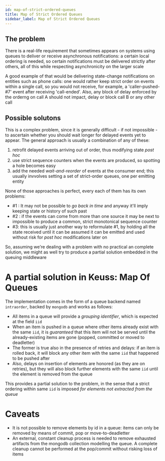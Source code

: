 ```yaml
---
id: map-of-strict-ordered-queues
title: Map of Strict Ordered Queues
sidebar_label: Map of Strict Ordered Queues
---
```


## The problem
There is a real-life requirement that sometimes appears on systems using queues to deliver or receive asynchronous notifications: a certain local ordering is needed, so certain notifications must be delivered strictly after others, all of this while respecting asynchronicity on the larger scale

A good example of that would be delivering state-change notifications on entities such as phone calls: one would rather keep strict order on events within a single call, so you would not receive, for example,  a 'caller-pushed-#7' event after receiving 'call-ended'. Also, any block of delay enforced by the orderng on call A should not impact, delay or block call B or any other call

## Possible solutons
This is a complex problem, since it is generally difficult - if not impossible - to ascertain whether you should wait longer for delayed events yet to appear. The general approach is usually a combination of any of these:

1. retrofit delayed events arriving out of order, thus modifying state *post hoc*
2. use strict sequence counters when the events are produced, so spotting a hole becomes easy
3. add the needed *wait-and-reorder* of events at the consumer end; this usually invvolves setting a set of 
  strict-order queues, one per emitting entity

None of those approaches is perfect, every each of them has its own problems:

* #1 : It may not be possible to *go back in time* and anyway it'll imply keeping state or history of such past
* #2 : if the events can come from more than one source it may be next to impossible to produce a common, strict
  monotonical sequence counter
* #3: this is usually just another way to reformulate #1, by holding all the state received until it can be assumed
  it can be emitted and used without risk for *post hoc* modifications later on

So, assuming we're dealing with a problem with no practical an complete solution, we might as well try to produce a partial solution embedded in the queuing middleware

# A partial solution in Keuss: Map Of Queues
The implementation comes in the form of a queue backend named `intraorder`, backed by `mongodb` and works as follows:

* All items in a queue will provide a *grouping identifier*, which is expected at the field `iid`
* When an item is pushed in a queue where other items already exist with the same `iid`, it is *guaranteed* that this item 
  will not be served until the already-existing items are gone (popped, committed or moved to deadletter)
* The former is true also in the presence of retries and delays: if an item is rolled back, it will block 
  any other item with the same `iid` that happened to be pushed after
* Also, delays on insertion of elements are honored (as they are on retries), but they will also block further elements 
  with the same `iid` until the element is removed from the queue

This provides a partial solution to the problem, in the sense that a strict ordering within same `iid` is imposed *for elements not extracted from the queue*  

# Caveats
* It is not possible to remove elements by id in a queue: items can only be removed by means of commit, pop or
  move-to-deadletter
* An external, constant cleanup process is needed to remove exhausted artifacts from the mongodb collection modelling the 
  queue. A complete cleanup cannot be performed at the pop/commit without risking loss of items
